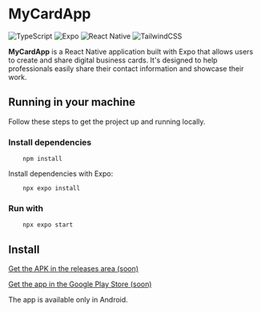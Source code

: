 # MyCardApp 

![TypeScript](https://img.shields.io/badge/typescript-%23007ACC.svg?style=for-the-badge&logo=typescript&logoColor=white)
![Expo](https://img.shields.io/badge/expo-1C1E24?style=for-the-badge&logo=expo&logoColor=#D04A37)
![React Native](https://img.shields.io/badge/react_native-%2320232a.svg?style=for-the-badge&logo=react&logoColor=%2361DAFB)
![TailwindCSS](https://img.shields.io/badge/tailwindcss-%2338B2AC.svg?style=for-the-badge&logo=tailwind-css&logoColor=white)


**MyCardApp** is a React Native application built with Expo that allows users to create and share digital business cards. It's designed to help professionals easily share their contact information and showcase their work. 

## Running in your machine

Follow these steps to get the project up and running locally.

### Install dependencies

        npm install

Install dependencies with Expo:

        npx expo install

### Run with

        npx expo start

## Install

[Get the APK in the releases area (soon)]()

[Get the app in the Google Play Store (soon)]()

The app is available only in Android.
